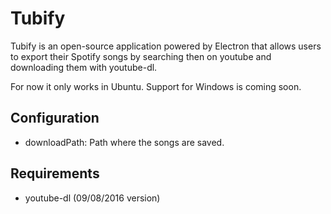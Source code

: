 # Tubify

Tubify is an open-source application powered by Electron that allows users to export their Spotify songs by searching
then on youtube and downloading them with youtube-dl.

For now it only works in Ubuntu. Support for Windows is coming soon.

## Configuration

* downloadPath: Path where the songs are saved.

## Requirements

* youtube-dl (09/08/2016 version)
